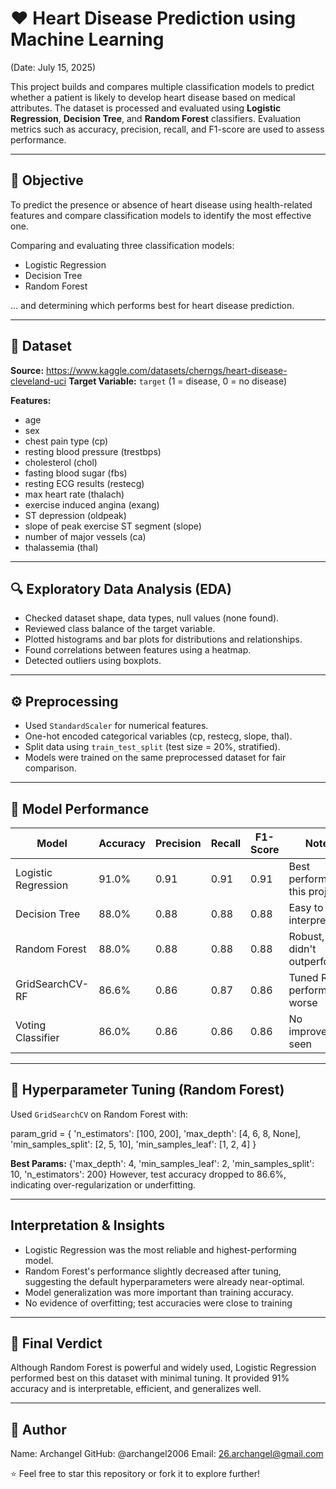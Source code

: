 # ❤️ Heart Disease Prediction using Machine Learning  
(Date: July 15, 2025)

This project builds and compares multiple classification models to predict whether a patient is likely to develop heart disease based on medical attributes. The dataset is processed and evaluated using **Logistic Regression**, **Decision Tree**, and **Random Forest** classifiers. Evaluation metrics such as accuracy, precision, recall, and F1-score are used to assess performance.

---

## 📌 Objective  
To predict the presence or absence of heart disease using health-related features and compare classification models to identify the most effective one.

Comparing and evaluating three classification models:

- Logistic Regression  
- Decision Tree  
- Random Forest  

... and determining which performs best for heart disease prediction.

---

## 📂 Dataset  
**Source:** https://www.kaggle.com/datasets/cherngs/heart-disease-cleveland-uci
**Target Variable:** `target` (1 = disease, 0 = no disease)

**Features:**

- age  
- sex  
- chest pain type (cp)  
- resting blood pressure (trestbps)  
- cholesterol (chol)  
- fasting blood sugar (fbs)  
- resting ECG results (restecg)  
- max heart rate (thalach)  
- exercise induced angina (exang)  
- ST depression (oldpeak)  
- slope of peak exercise ST segment (slope)  
- number of major vessels (ca)  
- thalassemia (thal)

---

## 🔍 Exploratory Data Analysis (EDA)

- Checked dataset shape, data types, null values (none found).  
- Reviewed class balance of the target variable.  
- Plotted histograms and bar plots for distributions and relationships.  
- Found correlations between features using a heatmap.  
- Detected outliers using boxplots.

---

## ⚙️ Preprocessing

- Used `StandardScaler` for numerical features.  
- One-hot encoded categorical variables (cp, restecg, slope, thal).  
- Split data using `train_test_split` (test size = 20%, stratified).  
- Models were trained on the same preprocessed dataset for fair comparison.

---

## 🧠 Model Performance

| Model              | Accuracy | Precision | Recall | F1-Score | Notes                          |
|--------------------|----------|-----------|--------|----------|--------------------------------|
| Logistic Regression| 91.0%    | 0.91      | 0.91   | 0.91     | Best performer in this project |
| Decision Tree      | 88.0%    | 0.88      | 0.88   | 0.88     | Easy to interpret              |
| Random Forest      | 88.0%    | 0.88      | 0.88   | 0.88     | Robust, but didn't outperform  |
| GridSearchCV-RF    | 86.6%    | 0.86      | 0.87   | 0.86     | Tuned RF performed worse       |
| Voting Classifier  | 86.0%    | 0.86      | 0.86   | 0.86     | No improvement seen            |

---

## 🔧 Hyperparameter Tuning (Random Forest)

Used `GridSearchCV` on Random Forest with:

param_grid = {
    'n_estimators': [100, 200],
    'max_depth': [4, 6, 8, None],
    'min_samples_split': [2, 5, 10],
    'min_samples_leaf': [1, 2, 4]
}

**Best Params:**
{'max_depth': 4, 'min_samples_leaf': 2, 'min_samples_split': 10, 'n_estimators': 200}
However, test accuracy dropped to 86.6%, indicating over-regularization or underfitting.

---
## Interpretation & Insights

- Logistic Regression was the most reliable and highest-performing model.
- Random Forest's performance slightly decreased after tuning, suggesting the default hyperparameters were already near-optimal.
- Model generalization was more important than training accuracy.
- No evidence of overfitting; test accuracies were close to training

---
## 📌 Final Verdict
Although Random Forest is powerful and widely used, Logistic Regression performed best on this dataset with minimal tuning. It provided 91% accuracy and is interpretable, efficient, and generalizes well.

---
## 👤 Author
Name: Archangel
GitHub: @archangel2006
Email: 26.archangel@gmail.com

⭐️ Feel free to star this repository or fork it to explore further!
